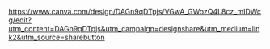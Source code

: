 <a href="URL">https://www.canva.com/design/DAGn9qDTpjs/VGwA_GWozQ4L8cz_mIDWcg/edit?utm_content=DAGn9qDTpjs&utm_campaign=designshare&utm_medium=link2&utm_source=sharebutton</a>
